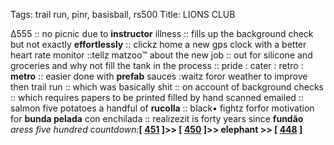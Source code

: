 Tags: trail run, pinr, basisball, rs500
Title: LIONS CLUB
  
∆555 :: no picnic due to **instructor** illness :: fills up the background check but not exactly **effortlessly** :: clickz home a new gps clock with a better heart rate monitor ::tellz matzoo™ about the new job :: out for silicone and groceries and why not fill the tank in the process :: pride : cater : retro : **metro** :: easier done with **prefab** sauces :waitz foror weather to improve then trail run :: which was basically shit :: on account of background checks :: which requires papers to be printed filled by hand scanned emailed :: salmon five potatoes a handful of **rucolla** :: black• fightz forfor motivation for **bunda pelada** con enchilada :: realizezit is forty years since **fundão**  
_aress five hundred countdown:_**[ [451](https://www.allmusic.com/album/first-take-mw0000193572) ]>> [ [450](https://www.allmusic.com/album/ram-mw0000198052) ]>> elephant >> [ [448](https://www.allmusic.com/album/the-dictionary-of-soul-mw0001772042) ]**  
